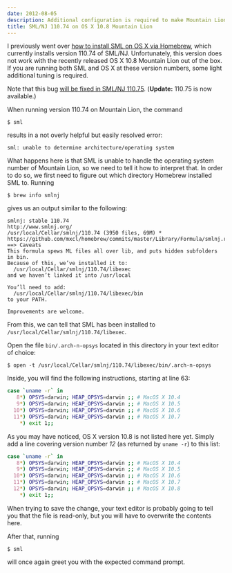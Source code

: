```yaml
---
date: 2012-08-05
description: Additional configuration is required to make Mountain Lion and the version of SML/NJ currently being installed via Homebrew play together nicely again.
title: SML/NJ 110.74 on OS X 10.8 Mountain Lion
---
```


I previously went over
[how to install SML on OS X via Homebrew](/blog/painless-installation-of-sml-on-os-x/ 'Painless installation of SML on OS X'),
which currently installs version 110.74 of SML/NJ. Unfortunately, this version
does not work with the recently released OS X 10.8 Mountain Lion out of the box.
If you are running both SML and OS X at these version numbers, some light
additional tuning is required.

Note that this bug
[will be fixed in SML/NJ 110.75](http://smlnj-gforge.cs.uchicago.edu/tracker/index.php?func=detail&aid=94&group_id=33&atid=215 'smlnj-gforge: SML/NJ Bugs: Detail: 94 Running on OS X Mountain Lion').
(<strong>Update:</strong> 110.75 is now available.)

When running version 110.74 on Mountain Lion, the command

```console
$ sml
```

results in a not overly helpful but easily resolved error:

```console
sml: unable to determine architecture/operating system
```

What happens here is that SML is unable to handle the operating system number of
Mountain Lion, so we need to tell it how to interpret that. In order to do so,
we first need to figure out which directory Homebrew installed SML to. Running

```console
$ brew info smlnj
```

gives us an output similar to the following:

```console
smlnj: stable 110.74
http://www.smlnj.org/
/usr/local/Cellar/smlnj/110.74 (3950 files, 69M) *
https://github.com/mxcl/homebrew/commits/master/Library/Formula/smlnj.rb
==> Caveats
This formula spews ML files all over lib, and puts hidden subfolders in bin.
Because of this, we’ve installed it to:
  /usr/local/Cellar/smlnj/110.74/libexec
and we haven’t linked it into /usr/local

You’ll need to add:
  /usr/local/Cellar/smlnj/110.74/libexec/bin
to your PATH.

Improvements are welcome.
```

From this, we can tell that SML has been installed to
`/usr/local/Cellar/smlnj/110.74/libexec`.

Open the file `bin/.arch-n-opsys` located in this directory in your text editor
of choice:

```console
$ open -t /usr/local/Cellar/smlnj/110.74/libexec/bin/.arch-n-opsys
```

Inside, you will find the following instructions, starting at line 63:

```bash
case `uname -r` in
   8*) OPSYS=darwin; HEAP_OPSYS=darwin ;; # MacOS X 10.4
   9*) OPSYS=darwin; HEAP_OPSYS=darwin ;; # MacOS X 10.5
  10*) OPSYS=darwin; HEAP_OPSYS=darwin ;; # MacOS X 10.6
  11*) OPSYS=darwin; HEAP_OPSYS=darwin ;; # MacOS X 10.7
    *) exit 1;;
```

As you may have noticed, OS X version 10.8 is not listed here yet. Simply add a
line covering version number _12_  (as returned by `uname -r`) to this list:

```bash
case `uname -r` in
   8*) OPSYS=darwin; HEAP_OPSYS=darwin ;; # MacOS X 10.4
   9*) OPSYS=darwin; HEAP_OPSYS=darwin ;; # MacOS X 10.5
  10*) OPSYS=darwin; HEAP_OPSYS=darwin ;; # MacOS X 10.6
  11*) OPSYS=darwin; HEAP_OPSYS=darwin ;; # MacOS X 10.7
  12*) OPSYS=darwin; HEAP_OPSYS=darwin ;; # MacOS X 10.8
    *) exit 1;;
```

When trying to save the change, your text editor is probably going to tell you
that the file is read-only, but you will have to overwrite the contents here.

After that, running

```console
$ sml
```

will once again greet you with the expected command prompt.
